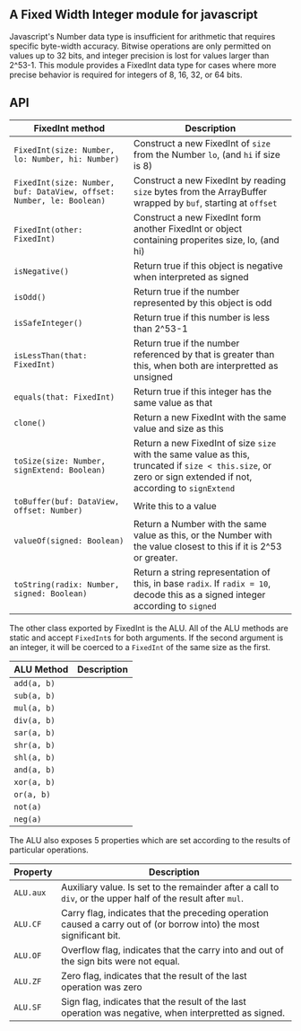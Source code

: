 ## A Fixed Width Integer module for javascript
Javascript's Number data type is insufficient for arithmetic that requires specific byte-width accuracy.  Bitwise operations are only permitted on values up to 32 bits, and integer precision is lost for values larger than 2^53-1.  This module provides a FixedInt data type for cases where more precise behavior is required for integers of 8, 16, 32, or 64 bits.


## API

| FixedInt method | Description |
|-----------------|-------------|
| `FixedInt(size: Number, lo: Number, hi: Number)` | Construct a new FixedInt of `size` from the Number `lo`, (and `hi` if size is 8) |
| `FixedInt(size: Number, buf: DataView, offset: Number, le: Boolean)` | Construct a new FixedInt by reading `size` bytes from the ArrayBuffer wrapped by `buf`, starting at `offset`|
| `FixedInt(other: FixedInt)` | Construct a new FixedInt form another FixedInt or object containing properites size, lo, (and hi)|
| `isNegative()` | Return true if this object is negative when interpreted as signed|
| `isOdd()` | Return true if the number represented by this object is odd|
| `isSafeInteger()` | Return true if this number is less than 2^53-1|
| `isLessThan(that: FixedInt)` | Return true if the number referenced by that is greater than this, when both are interpretted as unsigned|
| `equals(that: FixedInt)` | Return true if this integer has the same value as that|
| `clone()` | Return a new FixedInt with the same value and size as this|
| `toSize(size: Number, signExtend: Boolean)` | Return a new FixedInt of size `size` with the same value as this, truncated if `size < this.size`, or zero or sign extended if not, according to `signExtend`|
| `toBuffer(buf: DataView, offset: Number)` | Write this to a value |
| `valueOf(signed: Boolean)` | Return a Number with the same value as this, or the Number with the value closest to this if it is 2^53 or greater. |
| `toString(radix: Number, signed: Boolean)` | Return a string representation of this, in base `radix`.  If `radix = 10`, decode this as a signed integer according to `signed`|


The other class exported by FixedInt is the ALU.  All of the ALU methods are static and accept `FixedInt`s for both arguments.  If the second argument is an integer, it will be coerced to a `FixedInt` of the same size as the first.

| ALU Method| Description|
|-----------|------------|
| `add(a, b)` | |
| `sub(a, b)` | |
| `mul(a, b)` | |
| `div(a, b)` | |
| `sar(a, b)` | |
| `shr(a, b)` | |
| `shl(a, b)` | |
| `and(a, b)` | |
| `xor(a, b)` | |
| `or(a, b)`  | |
| `not(a)`    | |
| `neg(a)`    | |

The ALU also exposes 5 properties which are set according to the results of particular operations.

| Property| Description |
|------------|-------------|
| `ALU.aux` | Auxiliary value.  Is set to the remainder after a call to `div`, or the upper half of the result after `mul`. |
| `ALU.CF`  | Carry flag, indicates that the preceding operation caused a carry out of (or borrow into) the most significant bit. |
| `ALU.OF`  | Overflow flag, indicates that the carry into and out of the sign bits were not equal.  |
| `ALU.ZF`  | Zero flag, indicates that the result of the last operation was zero |
| `ALU.SF`  | Sign flag, indicates that the result of the last operation was negative, when interpretted as signed. |
